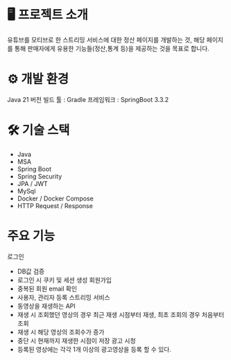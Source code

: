 #  🖥️ 프로젝트 소개
유튜브를 모티브로 한 스트리밍 서비스에 대한 정산 페이지를 개발하는 것, 해당 페이지를 통해 판매자에게 유용한 기능들(정산,통계 등)을 제공하는 것을 목표로 합니다.
# ⚙️ 개발 환경
Java 21 버전
빌드 툴 : Gradle
프레임워크 : SpringBoot 3.3.2
# 🛠 기술 스택
- Java
- MSA
- Spring Boot
- Spring Security
- JPA / JWT
- MySql
- Docker / Docker Compose
- HTTP Request / Response
# 주요 기능
로그인 
- DB값 검증
- 로그인 시 쿠키 및 세션 생성
회원가입
- 중복된 회원 email 확인
- 사용자, 관리자 등록
스트리밍 서비스
- 동영상을 재생하는 API
- 재생 시 조회했던 영상의 경우 최근 재생 시점부터 재생, 최초 조회의 경우 처음부터 조회
- 재생 시 해당 영상의 조회수가 증가
- 중단 시 현재까지 재생한 시점이 저장
광고 시청
- 등록된 영상에는 각각 1개 이상의 광고영상을 등록 할 수 있다.

